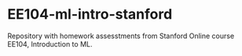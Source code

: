 # EE104-ml-intro-stanford
Repository with homework assesstments from Stanford Online course EE104, Introduction to ML.
